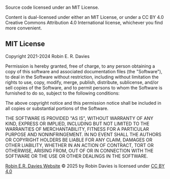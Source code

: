 Source code licensed under an MIT License. 

Content is dual-licensed under either an MIT License, or under a CC BY 4.0 Creative Commons Attribution 4.0 International license, whichever you find more convenient.


MIT License
-----------
Copyright 2021-2024 Robin E. R. Davies

Permission is hereby granted, free of charge, to any person obtaining 
a copy of this software and associated documentation files (the "Software"), 
to deal in the Software without restriction, including without limitation 
the rights to use, copy, modify, merge, publish, distribute, sublicense, 
and/or sell copies of the Software, and to permit persons to whom the 
Software is furnished to do so, subject to the following conditions:

The above copyright notice and this permission notice shall be included in 
all copies or substantial portions of the Software.

THE SOFTWARE IS PROVIDED "AS IS", WITHOUT WARRANTY OF ANY KIND, EXPRESS OR 
IMPLIED, INCLUDING BUT NOT LIMITED TO THE WARRANTIES OF MERCHANTABILITY, 
FITNESS FOR A PARTICULAR PURPOSE AND NONINFRINGEMENT. IN NO EVENT SHALL THE 
AUTHORS OR COPYRIGHT HOLDERS BE LIABLE FOR ANY CLAIM, DAMAGES OR OTHER 
LIABILITY, WHETHER IN AN ACTION OF CONTRACT, TORT OR OTHERWISE, ARISING FROM, 
OUT OF OR IN CONNECTION WITH THE SOFTWARE OR THE USE OR OTHER DEALINGS IN 
THE SOFTWARE.


[Robin E.R. Davies Website](https://rerdavies.github.io) ©  2025 by Robin Davies is licensed under [CC BY 4.0](https://creativecommons.org/licenses/by/4.0/?ref=chooser-v1) 
